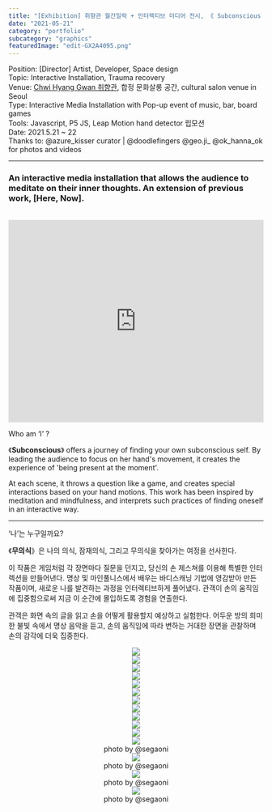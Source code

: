 ```yaml
---
title: "[Exhibition] 취향관 월간일락 + 인터렉티브 미디어 전시, 《 Subconscious 》, Seoul"
date: "2021-05-21"
category: "portfolio"
subcategory: "graphics"
featuredImage: "edit-GX2A4095.png"
---
```


<div class="intro">
Position: [Director] Artist, Developer, Space design<br />
Topic: Interactive Installation, Trauma recovery <br />
Venue: <a target="_blank" rel="noreferrer" href="https://www.instagram.com/chwihyang.gwan/">Chwi Hyang Gwan 취향관</a>, 합정 문화살롱 공간, cultural salon venue in Seoul <br />
Type: Interactive Media Installation with Pop-up event of music, bar, board games<br />
Tools: Javascript, P5 JS, Leap Motion hand detector 립모션<br />
Date: 2021.5.21 ~ 22 <br />
Thanks to: @azure_kisser curator | @doodlefingers @geo.ji_ @ok_hanna_ok for photos and videos 
</div>
<hr />

<h3>An interactive media installation that allows the audience to meditate on their inner thoughts. 
An extension of previous work, [Here, Now].
</h3><br />

<iframe width="100%" height="400" src="https://www.youtube.com/embed/aO-NJDvEL2o" title="YouTube video player" frameborder="0" allow="accelerometer; autoplay; clipboard-write; encrypted-media; gyroscope; picture-in-picture" allowfullscreen></iframe>

Who am ‘I’ ?

《**Subconscious**》 offers a journey of finding your own subconscious self. By leading the audience to focus on her hand's movement, it creates the experience of 'being present at the moment'.

At each scene, it throws a question like a game, and creates special interactions based on your hand motions. This work has been inspired by meditation and mindfulness, and interprets such practices of finding oneself in an interactive way.

<hr />
‘나’는 누구일까요?

《**무의식**》은 나의 의식, 잠재의식, 그리고 무의식을 찾아가는 여정을 선사한다.

이 작품은 게임처럼 각 장면마다 질문을 던지고, 당신의 손 제스쳐를 이용해 특별한 인터렉션을 만들어낸다. 명상 및 마인풀니스에서 배우는 바디스캐닝 기법에 영감받아 만든 작품이며, 새로운 나를 발견하는 과정을 인터렉티브하게 풀어냈다. 관객이 손의 움직임에 집중함으로써 지금 이 순간에 몰입하도록 경험을 연출한다.

관객은 화면 속의 글을 읽고 손을 어떻게 활용할지 예상하고 실험한다. 어두운 방의 희미한 불빛 속에서 명상 음악을 듣고, 손의 움직임에 따라 변하는 거대한 장면을 관찰하며 손의 감각에 더욱 집중한다. 

<figure style="display: block; margin: 0 auto; text-align: center">
<img src="edit-GX2A4010.png">
<figcaption></figcaption>
</figure>

<figure style="display: block; margin: 0 auto; text-align: center">
<img src="edit-GX2A4041.png">
<figcaption></figcaption>
</figure>

<figure style="display: block; margin: 0 auto; text-align: center">
<img src="./edit-GX2A4095_1.png">
<figcaption></figcaption>
</figure>

<figure style="display: block; margin: 0 auto; text-align: center">
<img src="./edit-GX2A4098.png">
<figcaption></figcaption>
</figure>

<figure style="display: block; margin: 0 auto; text-align: center">
<img src="edit-GX2A4123.png">
<figcaption></figcaption>
</figure>

<figure style="display: block; margin: 0 auto; text-align: center">
<img src="edit-GX2A4166.png">
<figcaption></figcaption>
</figure>

<figure style="display: block; margin: 0 auto; text-align: center">
<img src="edit-IMG_2279.jpg">
<figcaption></figcaption>
</figure>

<figure style="display: block; margin: 0 auto; text-align: center">
<img src="IMG_4BF73844BE12-1.jpeg">
<figcaption></figcaption>
</figure>

<figure style="display: block; margin: 0 auto; text-align: center">
<img src="edit-IMG_2062_Original.jpg">
<figcaption></figcaption>
</figure>

<figure style="display: block; margin: 0 auto; text-align: center">
<img src="edit-IMG_2099_Original.jpg">
<figcaption></figcaption>
</figure>

<figure style="display: block; margin: 0 auto; text-align: center">
<img src="edit-IMG_2122_Original.jpg">
<figcaption></figcaption>
</figure>

<figure style="width: 70%; display: block; margin: 0 auto; text-align: center">
<img src="chwi-poster.jpg">
<figcaption>photo by @segaoni</figcaption>
</figure>

<figure style="width: 70%; display: block; margin: 0 auto; text-align: center">
<img src="chwi-1.jpg">
<figcaption>photo by @segaoni</figcaption>
</figure>

<figure style="width: 70%; display: block; margin: 0 auto; text-align: center">
<img src="chwi-2.jpg">
<figcaption>photo by @segaoni</figcaption>
</figure>

<figure style="width: 70%; display: block; margin: 0 auto; text-align: center">
<img src="chwi-3.jpg">
<figcaption>photo by @segaoni</figcaption>
</figure>